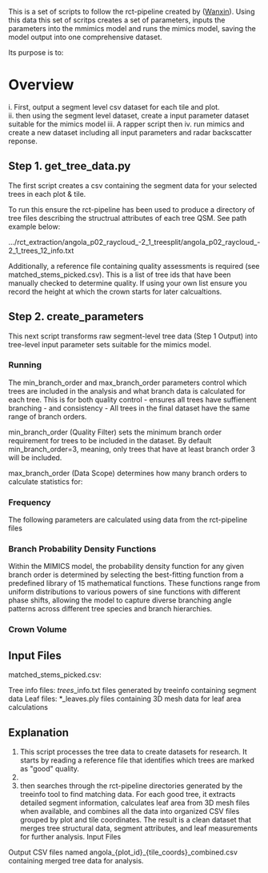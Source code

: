 This is a set of scripts to follow the rct-pipeline created by ([Wanxin](https://github.com/Rthomass/test/edit/main/README.md)). Using this data this set of scritps creates a set of parameters, inputs the parameters into the mmimics model and runs the mimics model, saving the model output into one comprehensive dataset. 

Its purpose is to:  

# Overview

i. First, output a segment level csv dataset for each tile and plot.  
ii. then using the segment level dataset, create a input parameter dataset suitable for the mimics model
iii. A rapper script then 
iv. run mimics and create a new dataset including all input parameters and radar backscatter reponse.

## Step 1. get_tree_data.py
The first script creates a csv containing the segment data for your selected trees in each plot & tile. 

To run this ensure the rct-pipeline has been used to produce a directory of tree files describing the structrual attributes of each tree QSM. See path example below:  

.../rct_extraction/angola_p02_raycloud_-2_1_treesplit/angola_p02_raycloud_-2_1_trees_12_info.txt

Additionally, a reference file containing  quality assessments is required (see matched_stems_picked.csv). This is a list of tree ids that have been manually checked to determine quality. If using your own list ensure you record the height at which the crown starts for later calcualtions. 

## Step 2. create_parameters
This next script transforms raw segment-level tree data (Step 1 Output) into tree-level input parameter sets suitable for the mimics model. 

### Running
The min_branch_order and max_branch_order parameters control which trees are included in the analysis and what branch data is calculated for each tree. This is for both quality control - ensures all trees have suffienent branching - and consistency - All trees in the final dataset have the same range of branch orders.

min_branch_order (Quality Filter) sets the minimum branch order requirement for trees to be included in the dataset. By default min_branch_order=3, meaning, only trees that have at least branch order 3 will be included. 

max_branch_order (Data Scope) determines how many branch orders to calculate statistics for:


### Frequency






The following parameters are calculated using data from the rct-pipeline files
### Branch Probability Density Functions
Within the MIMICS model, the probability density function for any given branch order is determined by selecting the best-fitting function from a predefined library of 15 mathematical functions. These functions range from uniform distributions to various powers of sine functions with different phase shifts, allowing the model to capture diverse branching angle patterns across different tree species and branch hierarchies.
### Crown Volume
###




## Input Files
matched_stems_picked.csv: 




Tree info files: *_trees_*_info.txt files generated by treeinfo containing segment data
Leaf files: *_leaves.ply files containing 3D mesh data for leaf area calculations
## Explanation
1. This script processes the tree data to create datasets for research. It starts by reading a reference file that identifies which trees are marked as "good" quality. 
2.
3.   then searches through the rct-pipeline directories generated by the treeinfo tool to find matching data. For each good tree, it extracts detailed segment information, calculates leaf area from 3D mesh files when available, and combines all the data into organized CSV files grouped by plot and tile coordinates. The result is a clean dataset that merges tree structural data, segment attributes, and leaf measurements for further analysis.
Input Files



Output
CSV files named angola_{plot_id}_{tile_coords}_combined.csv containing merged tree data for analysis.


